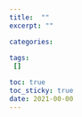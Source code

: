 ```yaml
---
title:  ""
excerpt: ""

categories:
 
tags:
 []

toc: true
toc_sticky: true
date: 2021-00-00
---
```


# 









<script src="https://utteranc.es/client.js"
        repo="altair823/blog_comments"
        issue-term="pathname"
        theme="github-light"
        crossorigin="anonymous"
        async>
</script>
